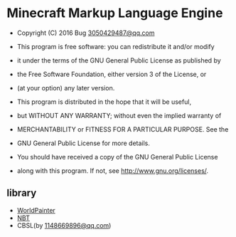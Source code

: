 
# Minecraft Markup Language Engine

 * Copyright (C) 2016 Bug 3050429487@qq.com
 
 * This program is free software: you can redistribute it and/or modify
 * it under the terms of the GNU General Public License as published by
 * the Free Software Foundation, either version 3 of the License, or
 * (at your option) any later version.
 
 * This program is distributed in the hope that it will be useful,
 * but WITHOUT ANY WARRANTY; without even the implied warranty of
 * MERCHANTABILITY or FITNESS FOR A PARTICULAR PURPOSE.  See the
 * GNU General Public License for more details.
 
 * You should have received a copy of the GNU General Public License
 * along with this program.  If not, see <http://www.gnu.org/licenses/>.

## library
 * [WorldPainter](<https://github.com/Captain-Chaos/WorldPainter>) 
 * [NBT](<https://github.com/flow/nbt>)
 * CBSL(by 1148669896@qq.com)
